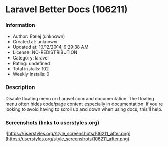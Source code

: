 # Laravel Better Docs (106211)

### Information
- Author: Etelej (unknown)
- Created at: unknown
- Updated at: 10/12/2014, 9:29:38 AM
- License: NO-REDISTRIBUTION
- Category: laravel
- Rating: undefined
- Total installs: 102
- Weekly installs: 0


### Description
Disable floating menu on Laravel.com and documentation.
The floating menu often hides code/page content especially in documentation.
If you're looking to avoid having to scroll up and down when using docs, this'll help.


### Screenshots (links to userstyles.org)
![https://userstyles.org/style_screenshots/106211_after.png](https://userstyles.org/style_screenshots/106211_after.png)


